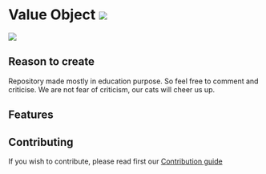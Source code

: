# Value Object ![](https://travis-ci.org/purringCatFoundation/ValueObject.svg?branch=master)

![](https://media.giphy.com/media/fAT2Db0j0Mblu/giphy.gif)

## Reason to create

Repository made mostly in education purpose. So feel free to comment and criticise.
We are not fear of criticism, our cats will cheer us up.

## Features
[//]: # (fill these section, when you add new feature)

## Contributing

If you wish to contribute, please read first our [Contribution guide](CONTRIBUTING.md)